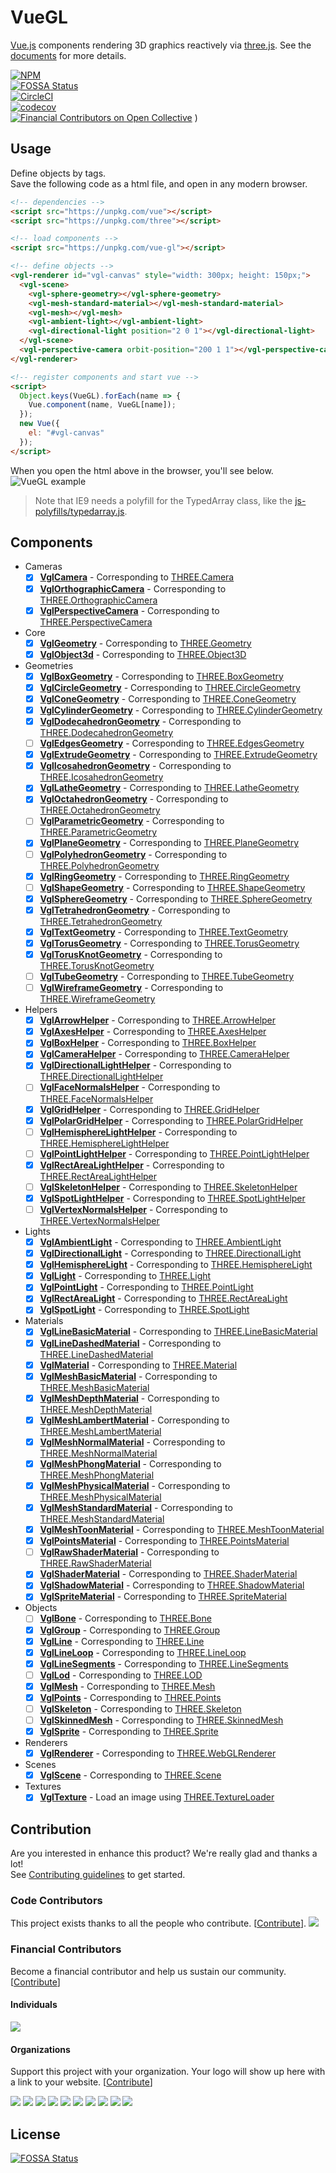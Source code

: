 # VueGL

[Vue.js](https://vuejs.org/) components rendering 3D graphics reactively via [three.js](https://threejs.org/).
See the [documents](https://vue-gl.github.io/vue-gl/) for more details.

[![NPM](https://nodei.co/npm/vue-gl.png?compact=true)](https://nodei.co/npm/vue-gl/
)  
[![FOSSA Status](https://app.fossa.io/api/projects/git%2Bgithub.com%2Fvue-gl%2Fvue-gl.svg?type=small)](https://app.fossa.io/projects/git%2Bgithub.com%2Fvue-gl%2Fvue-gl?ref=badge_small
)  
[![CircleCI](https://circleci.com/gh/vue-gl/vue-gl.svg?style=svg)](https://circleci.com/gh/vue-gl/vue-gl
)  
[![codecov](https://codecov.io/gh/vue-gl/vue-gl/branch/master/graph/badge.svg)](https://codecov.io/gh/vue-gl/vue-gl
)  
[![Financial Contributors on Open Collective](https://opencollective.com/vue-gl/all/badge.svg?label=financial+contributors)](https://opencollective.com/vue-gl)
)

## Usage

Define objects by tags.  
Save the following code as a html file, and open in any modern browser.

```html
<!-- dependencies -->
<script src="https://unpkg.com/vue"></script>
<script src="https://unpkg.com/three"></script>

<!-- load components -->
<script src="https://unpkg.com/vue-gl"></script>

<!-- define objects -->
<vgl-renderer id="vgl-canvas" style="width: 300px; height: 150px;">
  <vgl-scene>
    <vgl-sphere-geometry></vgl-sphere-geometry>
    <vgl-mesh-standard-material></vgl-mesh-standard-material>
    <vgl-mesh></vgl-mesh>
    <vgl-ambient-light></vgl-ambient-light>
    <vgl-directional-light position="2 0 1"></vgl-directional-light>
  </vgl-scene>
  <vgl-perspective-camera orbit-position="200 1 1"></vgl-perspective-camera>
</vgl-renderer>

<!-- register components and start vue -->
<script>
  Object.keys(VueGL).forEach(name => {
    Vue.component(name, VueGL[name]);
  });
  new Vue({
    el: "#vgl-canvas"
  });
</script>
```

When you open the html above in the browser, you'll see below.  
![VueGL example](https://www.evernote.com/shard/s42/sh/475e146b-d187-4abb-8793-09bf0561a295/c581691f3ea3f0f1603fdfb5467bf485/res/67489a93-c191-4da5-a353-a15d0120230c/2017-09-21-iloveimg-cropped.png?resizeSmall&width=832)

> Note that IE9 needs a polyfill for the TypedArray class, like the [js-polyfills/typedarray.js](https://github.com/inexorabletash/polyfill/blob/master/typedarray.js).

## Components

- Cameras
  - [x] **[VglCamera](src/cameras/vgl-camera.js)** -
        Corresponding to [THREE.Camera](https://threejs.org/docs/index.html#api/cameras/Camera)
  - [x] **[VglOrthographicCamera](src/cameras/vgl-orthographic-camera.js)** -
        Corresponding to [THREE.OrthographicCamera](https://threejs.org/docs/index.html#api/cameras/OrthographicCamera)
  - [x] **[VglPerspectiveCamera](src/cameras/vgl-perspective-camera.js)** -
        Corresponding to [THREE.PerspectiveCamera](https://threejs.org/docs/index.html#api/cameras/PerspectiveCamera)
- Core
  - [x] **[VglGeometry](src/core/vgl-geometry.js)** -
        Corresponding to [THREE.Geometry](https://threejs.org/docs/index.html#api/core/Geometry)
  - [x] **[VglObject3d](src/core/vgl-object3d.js)** -
        Corresponding to [THREE.Object3D](https://threejs.org/docs/index.html#api/core/Object3D)
- Geometries
  - [x] **[VglBoxGeometry](src/geometries/vgl-box-geometry.js)** -
        Corresponding to [THREE.BoxGeometry](https://threejs.org/docs/index.html#api/geometries/BoxGeometry)
  - [x] **[VglCircleGeometry](src/geometries/vgl-circle-geometry.js)** -
        Corresponding to [THREE.CircleGeometry](https://threejs.org/docs/index.html#api/geometries/CircleGeometry)
  - [x] **[VglConeGeometry](src/geometries/vgl-cone-geometry.js)** -
        Corresponding to [THREE.ConeGeometry](https://threejs.org/docs/index.html#api/geometries/ConeGeometry)
  - [x] **[VglCylinderGeometry](src/geometries/vgl-cylinder-geometry.js)** -
        Corresponding to [THREE.CylinderGeometry](https://threejs.org/docs/index.html#api/geometries/CylinderGeometry)
  - [x] **[VglDodecahedronGeometry](src/geometries/vgl-dodecahedron-geometry.js
        )** - Corresponding to [THREE.DodecahedronGeometry](https://threejs.org/docs/index.html#api/geometries/DodecahedronGeometry)
  - [ ] **[VglEdgesGeometry](src/geometries/vgl-edges-geometry.js)** -
        Corresponding to [THREE.EdgesGeometry](https://threejs.org/docs/index.html#api/geometries/EdgesGeometry)
  - [x] **[VglExtrudeGeometry](src/geometries/vgl-extrude-geometry.js)** -
        Corresponding to [THREE.ExtrudeGeometry](https://threejs.org/docs/index.html#api/geometries/ExtrudeGeometry)
  - [x] **[VglIcosahedronGeometry](src/geometries/vgl-icosahedron-geometry.js
        )** - Corresponding to [THREE.IcosahedronGeometry](https://threejs.org/docs/index.html#api/geometries/IcosahedronGeometry)
  - [x] **[VglLatheGeometry](src/geometries/vgl-lathe-geometry.js)** -
        Corresponding to [THREE.LatheGeometry](https://threejs.org/docs/index.html#api/geometries/LatheGeometry)
  - [x] **[VglOctahedronGeometry](src/geometries/vgl-octahedron-geometry.js)** -
        Corresponding to [THREE.OctahedronGeometry](https://threejs.org/docs/index.html#api/geometries/OctahedronGeometry)
  - [ ] **[VglParametricGeometry](src/geometries/vgl-parametric-geometry.js)** -
        Corresponding to [THREE.ParametricGeometry](https://threejs.org/docs/index.html#api/geometries/ParametricGeometry)
  - [x] **[VglPlaneGeometry](src/geometries/vgl-plane-geometry.js)** -
        Corresponding to [THREE.PlaneGeometry](https://threejs.org/docs/index.html#api/geometries/PlaneGeometry)
  - [ ] **[VglPolyhedronGeometry](src/geometries/vgl-polyhedron-geometry.js)** -
        Corresponding to [THREE.PolyhedronGeometry](https://threejs.org/docs/index.html#api/geometries/PolyhedronGeometry)
  - [x] **[VglRingGeometry](src/geometries/vgl-ring-geometry.js)** -
        Corresponding to [THREE.RingGeometry](https://threejs.org/docs/index.html#api/geometries/RingGeometry)
  - [ ] **[VglShapeGeometry](src/geometries/vgl-shape-geometry.js)** -
        Corresponding to [THREE.ShapeGeometry](https://threejs.org/docs/index.html#api/geometries/ShapeGeometry)
  - [x] **[VglSphereGeometry](src/geometries/vgl-sphere-geometry.js)** -
        Corresponding to [THREE.SphereGeometry](https://threejs.org/docs/index.html#api/geometries/SphereGeometry)
  - [x] **[VglTetrahedronGeometry](src/geometries/vgl-tetrahedron-geometry.js
        )** - Corresponding to [THREE.TetrahedronGeometry](https://threejs.org/docs/index.html#api/geometries/TetrahedronGeometry)
  - [x] **[VglTextGeometry](src/geometries/vgl-text-geometry.js)** -
        Corresponding to [THREE.TextGeometry](https://threejs.org/docs/index.html#api/geometries/TextGeometry)
  - [x] **[VglTorusGeometry](src/geometries/vgl-torus-geometry.js)** -
        Corresponding to [THREE.TorusGeometry](https://threejs.org/docs/index.html#api/geometries/TorusGeometry)
  - [x] **[VglTorusKnotGeometry](src/geometries/vgl-torus-knot-geometry.js)** -
        Corresponding to [THREE.TorusKnotGeometry](https://threejs.org/docs/index.html#api/geometries/TorusKnotGeometry)
  - [ ] **[VglTubeGeometry](src/geometries/vgl-tube-geometry.js)** -
        Corresponding to [THREE.TubeGeometry](https://threejs.org/docs/index.html#api/geometries/TubeGeometry)
  - [ ] **[VglWireframeGeometry](src/geometries/vgl-wireframe-geometry.js)** -
        Corresponding to [THREE.WireframeGeometry](https://threejs.org/docs/index.html#api/geometries/WireframeGeometry)
- Helpers
  - [x] **[VglArrowHelper](src/helpers/vgl-arrow-helper.js)** -
        Corresponding to [THREE.ArrowHelper](https://threejs.org/docs/index.html#api/helpers/ArrowHelper)
  - [x] **[VglAxesHelper](src/helpers/vgl-axes-helper.js)** -
        Corresponding to [THREE.AxesHelper](https://threejs.org/docs/index.html#api/helpers/AxesHelper)
  - [x] **[VglBoxHelper](src/helpers/vgl-box-helper.js)** -
        Corresponding to [THREE.BoxHelper](https://threejs.org/docs/index.html#api/helpers/BoxHelper)
  - [x] **[VglCameraHelper](src/helpers/vgl-camera-helper.js)** -
        Corresponding to [THREE.CameraHelper](https://threejs.org/docs/index.html#api/helpers/CameraHelper)
  - [x] **[VglDirectionalLightHelper](src/helpers/vgl-directional-light-helper.js
        )** - Corresponding to [THREE.DirectionalLightHelper](https://threejs.org/docs/index.html#api/helpers/DirectionalLightHelper)
  - [ ] **[VglFaceNormalsHelper](src/helpers/vgl-face-normals-helper.js)** -
        Corresponding to [THREE.FaceNormalsHelper](https://threejs.org/docs/index.html#api/helpers/FaceNormalsHelper)
  - [x] **[VglGridHelper](src/helpers/vgl-grid-helper.js)** -
        Corresponding to [THREE.GridHelper](https://threejs.org/docs/index.html#api/helpers/GridHelper)
  - [x] **[VglPolarGridHelper](src/helpers/vgl-polar-grid-helper.js)** -
        Corresponding to [THREE.PolarGridHelper](https://threejs.org/docs/index.html#api/helpers/PolarGridHelper)
  - [ ] **[VglHemisphereLightHelper](src/helpers/vgl-hemisphere-light-helper.js
        )** - Corresponding to [THREE.HemisphereLightHelper](https://threejs.org/docs/index.html#api/helpers/HemisphereLightHelper)
  - [ ] **[VglPointLightHelper](src/helpers/vgl-point-light-helper.js)** -
        Corresponding to [THREE.PointLightHelper](https://threejs.org/docs/index.html#api/helpers/PointLightHelper)
  - [x] **[VglRectAreaLightHelper](src/helpers/vgl-rect-area-light-helper.js)** -
        Corresponding to [THREE.RectAreaLightHelper](https://threejs.org/docs/index.html#api/helpers/RectAreaLightHelper)
  - [ ] **[VglSkeletonHelper](src/helpers/vgl-skeleton-helper.js)** -
        Corresponding to [THREE.SkeletonHelper](https://threejs.org/docs/index.html#api/helpers/SkeletonHelper)
  - [x] **[VglSpotLightHelper](src/helpers/vgl-spot-light-helper.js)** -
        Corresponding to [THREE.SpotLightHelper](https://threejs.org/docs/index.html#api/helpers/SpotLightHelper)
  - [ ] **[VglVertexNormalsHelper](src/helpers/vgl-vertex-normals-helper.js)** -
        Corresponding to [THREE.VertexNormalsHelper](https://threejs.org/docs/index.html#api/helpers/VertexNormalsHelper)
- Lights
  - [x] **[VglAmbientLight](src/lights/vgl-ambient-light.js)** -
        Corresponding to [THREE.AmbientLight](https://threejs.org/docs/index.html#api/lights/AmbientLight)
  - [x] **[VglDirectionalLight](src/lights/vgl-directional-light.js)** -
        Corresponding to [THREE.DirectionalLight](https://threejs.org/docs/index.html#api/lights/DirectionalLight)
  - [x] **[VglHemisphereLight](src/lights/vgl-hemisphere-light.js)** -
        Corresponding to [THREE.HemisphereLight](https://threejs.org/docs/index.html#api/lights/HemisphereLight)
  - [x] **[VglLight](src/lights/vgl-light.js)** -
        Corresponding to [THREE.Light](https://threejs.org/docs/index.html#api/lights/Light)
  - [x] **[VglPointLight](src/lights/vgl-point-light.js)** -
        Corresponding to [THREE.PointLight](https://threejs.org/docs/index.html#api/lights/PointLight)
  - [x] **[VglRectAreaLight](src/lights/vgl-rect-area-light.js)** -
        Corresponding to [THREE.RectAreaLight](https://threejs.org/docs/index.html#api/lights/RectAreaLight)
  - [x] **[VglSpotLight](src/lights/vgl-spot-light.js)** -
        Corresponding to [THREE.SpotLight](https://threejs.org/docs/index.html#api/lights/SpotLight)
- Materials
  - [x] **[VglLineBasicMaterial](src/materials/vgl-line-basic-material.js)** -
        Corresponding to [THREE.LineBasicMaterial](https://threejs.org/docs/index.html#api/materials/LineBasicMaterial)
  - [x] **[VglLineDashedMaterial](src/materials/vgl-line-dashed-material.js)** -
        Corresponding to [THREE.LineDashedMaterial](https://threejs.org/docs/index.html#api/materials/LineDashedMaterial)
  - [x] **[VglMaterial](src/materials/vgl-material.js)** -
        Corresponding to [THREE.Material](https://threejs.org/docs/index.html#api/materials/Material)
  - [x] **[VglMeshBasicMaterial](src/materials/vgl-mesh-basic-material.js)** -
        Corresponding to [THREE.MeshBasicMaterial](https://threejs.org/docs/index.html#api/materials/MeshBasicMaterial)
  - [x] **[VglMeshDepthMaterial](src/materials/vgl-mesh-depth-material.js)** -
        Corresponding to [THREE.MeshDepthMaterial](https://threejs.org/docs/index.html#api/materials/MeshDepthMaterial)
  - [x] **[VglMeshLambertMaterial](src/materials/vgl-mesh-lambert-material.js
        )** - Corresponding to [THREE.MeshLambertMaterial](https://threejs.org/docs/index.html#api/materials/MeshLambertMaterial)
  - [x] **[VglMeshNormalMaterial](src/materials/vgl-mesh-normal-material.js)** -
        Corresponding to [THREE.MeshNormalMaterial](https://threejs.org/docs/index.html#api/materials/MeshNormalMaterial)
  - [x] **[VglMeshPhongMaterial](src/materials/vgl-mesh-phong-material.js)** -
        Corresponding to [THREE.MeshPhongMaterial](https://threejs.org/docs/index.html#api/materials/MeshPhongMaterial)
  - [x] **[VglMeshPhysicalMaterial](src/materials/vgl-mesh-physical-material.js
        )** - Corresponding to [THREE.MeshPhysicalMaterial](https://threejs.org/docs/index.html#api/materials/MeshPhysicalMaterial)
  - [x] **[VglMeshStandardMaterial](src/materials/vgl-mesh-standard-material.js
        )** - Corresponding to [THREE.MeshStandardMaterial](https://threejs.org/docs/index.html#api/materials/MeshStandardMaterial)
  - [x] **[VglMeshToonMaterial](src/materials/vgl-mesh-toon-material.js)** -
        Corresponding to [THREE.MeshToonMaterial](https://threejs.org/docs/index.html#api/materials/MeshToonMaterial)
  - [x] **[VglPointsMaterial](src/materials/vgl-points-material.js)** -
        Corresponding to [THREE.PointsMaterial](https://threejs.org/docs/index.html#api/materials/PointsMaterial)
  - [ ] **[VglRawShaderMaterial](src/materials/vgl-raw-shader-material.js)** -
        Corresponding to [THREE.RawShaderMaterial](https://threejs.org/docs/index.html#api/materials/RawShaderMaterial)
  - [X] **[VglShaderMaterial](src/materials/vgl-shader-material.js)** -
        Corresponding to [THREE.ShaderMaterial](https://threejs.org/docs/index.html#api/materials/ShaderMaterial)
  - [x] **[VglShadowMaterial](src/materials/vgl-shadow-material.js)** -
        Corresponding to [THREE.ShadowMaterial](https://threejs.org/docs/index.html#api/materials/ShadowMaterial)
  - [x] **[VglSpriteMaterial](src/materials/vgl-sprite-material.js)** -
        Corresponding to [THREE.SpriteMaterial](https://threejs.org/docs/index.html#api/materials/SpriteMaterial)
- Objects
  - [ ] **[VglBone](src/objects/vgl-bone.js)** -
        Corresponding to [THREE.Bone](https://threejs.org/docs/index.html#api/objects/Bone)
  - [x] **[VglGroup](src/objects/vgl-group.js)** -
        Corresponding to [THREE.Group](https://threejs.org/docs/index.html#api/objects/Group)
  - [x] **[VglLine](src/objects/vgl-line.js)** -
        Corresponding to [THREE.Line](https://threejs.org/docs/index.html#api/objects/Line)
  - [x] **[VglLineLoop](src/objects/vgl-line-loop.js)** -
        Corresponding to [THREE.LineLoop](https://threejs.org/docs/index.html#api/objects/LineLoop)
  - [x] **[VglLineSegments](src/objects/vgl-line-segments.js)** -
        Corresponding to [THREE.LineSegments](https://threejs.org/docs/index.html#api/objects/LineSegments)
  - [ ] **[VglLod](src/objects/vgl-lod.js)** -
        Corresponding to [THREE.LOD](https://threejs.org/docs/index.html#api/objects/LOD)
  - [x] **[VglMesh](src/objects/vgl-mesh.js)** -
        Corresponding to [THREE.Mesh](https://threejs.org/docs/index.html#api/objects/Mesh)
  - [x] **[VglPoints](src/objects/vgl-points.js)** -
        Corresponding to [THREE.Points](https://threejs.org/docs/index.html#api/objects/Points)
  - [ ] **[VglSkeleton](src/objects/vgl-skeleton.js)** -
        Corresponding to [THREE.Skeleton](https://threejs.org/docs/index.html#api/objects/Skeleton)
  - [ ] **[VglSkinnedMesh](src/objects/vgl-skinned-mesh.js)** -
        Corresponding to [THREE.SkinnedMesh](https://threejs.org/docs/index.html#api/objects/SkinnedMesh)
  - [x] **[VglSprite](src/objects/vgl-sprite.js)** -
        Corresponding to [THREE.Sprite](https://threejs.org/docs/index.html#api/objects/Sprite)
- Renderers
  - [x] **[VglRenderer](src/renderers/vgl-renderer.js)** -
        Corresponding to [THREE.WebGLRenderer](https://threejs.org/docs/index.html#api/renderers/WebGLRenderer)
- Scenes
  - [x] **[VglScene](src/scenes/vgl-scene.js)** -
        Corresponding to [THREE.Scene](https://threejs.org/docs/index.html#api/scenes/Scene)
- Textures
  - [x] **[VglTexture](src/textures/vgl-texture.js)** -
        Load an image using [THREE.TextureLoader](https://threejs.org/docs/index.html#api/textures/TextureLoader)

## Contribution

Are you interested in enhance this product?
We're really glad and thanks a lot!  
See [Contributing guidelines](CONTRIBUTING.md) to get started.

### Code Contributors

This project exists thanks to all the people who contribute. [[Contribute](CONTRIBUTING.md)].
<a href="https://github.com/vue-gl/vue-gl/graphs/contributors"><img src="https://opencollective.com/vue-gl/contributors.svg?width=890&button=false" /></a>

### Financial Contributors

Become a financial contributor and help us sustain our community. [[Contribute](https://opencollective.com/vue-gl/contribute)]

#### Individuals

<a href="https://opencollective.com/vue-gl"><img src="https://opencollective.com/vue-gl/individuals.svg?width=890"></a>

#### Organizations

Support this project with your organization. Your logo will show up here with a link to your website. [[Contribute](https://opencollective.com/vue-gl/contribute)]

<a href="https://opencollective.com/vue-gl/organization/0/website"><img src="https://opencollective.com/vue-gl/organization/0/avatar.svg"></a>
<a href="https://opencollective.com/vue-gl/organization/1/website"><img src="https://opencollective.com/vue-gl/organization/1/avatar.svg"></a>
<a href="https://opencollective.com/vue-gl/organization/2/website"><img src="https://opencollective.com/vue-gl/organization/2/avatar.svg"></a>
<a href="https://opencollective.com/vue-gl/organization/3/website"><img src="https://opencollective.com/vue-gl/organization/3/avatar.svg"></a>
<a href="https://opencollective.com/vue-gl/organization/4/website"><img src="https://opencollective.com/vue-gl/organization/4/avatar.svg"></a>
<a href="https://opencollective.com/vue-gl/organization/5/website"><img src="https://opencollective.com/vue-gl/organization/5/avatar.svg"></a>
<a href="https://opencollective.com/vue-gl/organization/6/website"><img src="https://opencollective.com/vue-gl/organization/6/avatar.svg"></a>
<a href="https://opencollective.com/vue-gl/organization/7/website"><img src="https://opencollective.com/vue-gl/organization/7/avatar.svg"></a>
<a href="https://opencollective.com/vue-gl/organization/8/website"><img src="https://opencollective.com/vue-gl/organization/8/avatar.svg"></a>
<a href="https://opencollective.com/vue-gl/organization/9/website"><img src="https://opencollective.com/vue-gl/organization/9/avatar.svg"></a>

## License

[![FOSSA Status](https://app.fossa.io/api/projects/git%2Bgithub.com%2Fvue-gl%2Fvue-gl.svg?type=large)](https://app.fossa.io/projects/git%2Bgithub.com%2Fvue-gl%2Fvue-gl?ref=badge_large)
